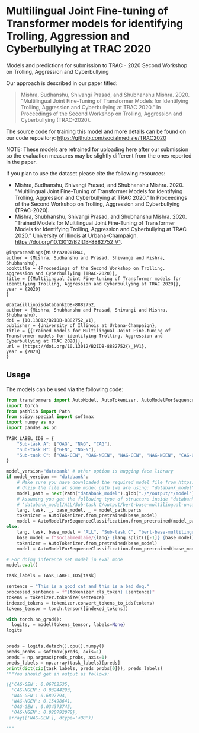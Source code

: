 # Multilingual Joint Fine-tuning of Transformer models for identifying Trolling, Aggression and Cyberbullying at TRAC 2020

Models and predictions for submission to TRAC - 2020 Second Workshop on Trolling, Aggression and Cyberbullying

Our approach is described in our paper titled: 

> Mishra, Sudhanshu, Shivangi Prasad, and Shubhanshu Mishra. 2020. "Multilingual Joint Fine-Tuning of Transformer Models for Identifying Trolling, Aggression and Cyberbullying at TRAC 2020." In Proceedings of the Second Workshop on Trolling, Aggression and Cyberbullying (TRAC-2020).

The source code for training this model and more details can be found on our code repository: https://github.com/socialmediaie/TRAC2020

NOTE: These models are retrained for uploading here after our submission so the evaluation measures may be slightly different from the ones reported in the paper. 

If you plan to use the dataset please cite the following resources:

* Mishra, Sudhanshu, Shivangi Prasad, and Shubhanshu Mishra. 2020. "Multilingual Joint Fine-Tuning of Transformer Models for Identifying Trolling, Aggression and Cyberbullying at TRAC 2020." In Proceedings of the Second Workshop on Trolling, Aggression and Cyberbullying (TRAC-2020).
* Mishra, Shubhanshu, Shivangi Prasad, and Shubhanshu Mishra. 2020. “Trained Models for Multilingual Joint Fine-Tuning of Transformer Models for Identifying Trolling, Aggression and Cyberbullying at TRAC 2020.” University of Illinois at Urbana-Champaign. https://doi.org/10.13012/B2IDB-8882752_V1.


```
@inproceedings{Mishra2020TRAC,
author = {Mishra, Sudhanshu and Prasad, Shivangi and Mishra, Shubhanshu},
booktitle = {Proceedings of the Second Workshop on Trolling, Aggression and Cyberbullying (TRAC-2020)},
title = {{Multilingual Joint Fine-tuning of Transformer models for identifying Trolling, Aggression and Cyberbullying at TRAC 2020}},
year = {2020}
}

@data{illinoisdatabankIDB-8882752,
author = {Mishra, Shubhanshu and Prasad, Shivangi and Mishra, Shubhanshu},
doi = {10.13012/B2IDB-8882752_V1},
publisher = {University of Illinois at Urbana-Champaign},
title = {{Trained models for Multilingual Joint Fine-tuning of Transformer models for identifying Trolling, Aggression and Cyberbullying at TRAC 2020}},
url = {https://doi.org/10.13012/B2IDB-8882752{\_}V1},
year = {2020}
}
```


## Usage

The models can be used via the following code: 

```python
from transformers import AutoModel, AutoTokenizer, AutoModelForSequenceClassification
import torch
from pathlib import Path
from scipy.special import softmax
import numpy as np
import pandas as pd

TASK_LABEL_IDS = {
    "Sub-task A": ["OAG", "NAG", "CAG"],
    "Sub-task B": ["GEN", "NGEN"],
    "Sub-task C": ["OAG-GEN", "OAG-NGEN", "NAG-GEN", "NAG-NGEN", "CAG-GEN", "CAG-NGEN"]
}

model_version="databank" # other option is hugging face library
if model_version == "databank":
    # Make sure you have downloaded the required model file from https://databank.illinois.edu/datasets/IDB-8882752
    # Unzip the file at some model_path (we are using: "databank_model")
    model_path = next(Path("databank_model").glob("./*/output/*/model"))
    # Assuming you get the following type of structure inside "databank_model"
    # 'databank_model/ALL/Sub-task C/output/bert-base-multilingual-uncased/model'
    lang, task, _, base_model, _ = model_path.parts
    tokenizer = AutoTokenizer.from_pretrained(base_model)
    model = AutoModelForSequenceClassification.from_pretrained(model_path)
else:
    lang, task, base_model = "ALL", "Sub-task C", "bert-base-multilingual-uncased"
    base_model = f"socialmediaie/{lang}_{lang.split()[-1]}_{base_model}"
    tokenizer = AutoTokenizer.from_pretrained(base_model)
    model = AutoModelForSequenceClassification.from_pretrained(base_model)

# For doing inference set model in eval mode
model.eval()

task_labels = TASK_LABEL_IDS[task]

sentence = "This is a good cat and this is a bad dog."
processed_sentence = f"{tokenizer.cls_token} {sentence}"
tokens = tokenizer.tokenize(sentence)
indexed_tokens = tokenizer.convert_tokens_to_ids(tokens)
tokens_tensor = torch.tensor([indexed_tokens])

with torch.no_grad():
  logits, = model(tokens_tensor, labels=None)
logits


preds = logits.detach().cpu().numpy()
preds_probs = softmax(preds, axis=1)
preds = np.argmax(preds_probs, axis=1)
preds_labels = np.array(task_labels)[preds]
print(dict(zip(task_labels, preds_probs[0])), preds_labels)
"""You should get an output as follows:

({'CAG-GEN': 0.06762535,
  'CAG-NGEN': 0.03244293,
  'NAG-GEN': 0.6897794,
  'NAG-NGEN': 0.15498641,
  'OAG-GEN': 0.034373745,
  'OAG-NGEN': 0.020792078},
 array(['NAG-GEN'], dtype='<U8'))

"""

```